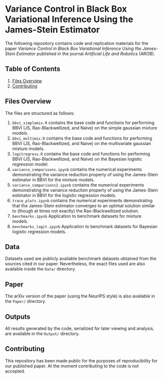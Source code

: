 # Variance Control in Black Box Variational Inference Using the James-Stein Estimator

The following repository contains code and replication materials for the paper *Variance Control in Black Box Variational Inference Using the James-Stein Estimator* published in the journal *Artificial Life and Robotics* (AROB).

## Table of Contents

1. [Files Overview](#files-overview)
2. [Contributing](#contributing)

## Files Overview

The files are structured as follows:

1. `bbvi_simplemix.R` contains the base code and functions for performing BBVI (JS, Rao-Blackwellized, and Naive) on the simple gaussian mixture models.
2. `bbvi_multimix.R` contains the base code and functions for performing BBVI (JS, Rao-Blackwellized, and Naive) on the multivariate gaussian mixture models.
2. `logitregress.R` contains the base code and functions for performing BBVI (JS, Rao-Blackwellized, and Naive) on the Bayesian logistic regression model.
3. `variance_comparisons.ipynb` contains the numerical experiments demonstrating the variance reduction property of using the James-Stein estimator in BBVI for the mixture models.
3. `variance_comparisons2.ipynb` contains the numerical experiments demonstrating the variance reduction property of using the James-Stein estimator in BBVI for the logistic regression models.
4. `trace_plots.ipynb` contains the numerical experiments demonstrating that the James-Stein estimator converges to an optimal solution similar to (though at times not exactly) the Rao-Blackwellized solution.
5. `benchmarks.ipynb` Application to benchmark datasets for mixture models.
6. `benchmarks_logit.ipynb` Application to benchmark datasets for Bayesian logistic regression models.

## Data

Datasets used are publicly available benchmark datasets obtained from the sources cited in our paper. Nevertheless, the exact files used are also available inside the `Data/` directory.

## Paper

The arXiv version of the paper (using the NeurIPS style) is also available in the `Paper/` directory.

## Outputs

All results generated by the code, serialized for later viewing and analysis, are available in the `Output/` directory.

## Contributing

This repository has been made public for the purposes of reproducibility for our published paper. At the moment contributing to the code is not accepted.
